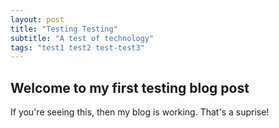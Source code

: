 ```yaml
---
layout: post
title: "Testing Testing"
subtitle: "A test of technology"
tags: "test1 test2 test-test3"
---
```

## Welcome to my first testing blog post

If you're seeing this, then my blog is working. That's a suprise!
